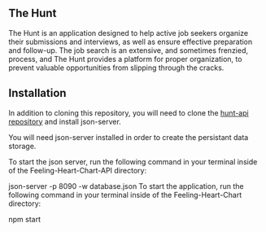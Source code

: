 ## The Hunt

The Hunt is an application designed to help active job seekers organize their submissions and interviews, as well as ensure effective preparation and follow-up. The job search is an extensive, and sometimes frenzied, process, and The Hunt provides a platform for proper organization, to prevent valuable opportunities from slipping through the cracks.

## Installation

In addition to cloning this repository, you will need to clone the [hunt-api repository](https://github.com/CrystalElseyNSS/hunt-api) and install json-server.

You will need json-server installed in order to create the persistant data storage.

To start the json server, run the following command in your terminal inside of the Feeling-Heart-Chart-API directory:

json-server -p 8090 -w database.json
To start the application, run the following command in your terminal inside of the Feeling-Heart-Chart directory:

npm start
